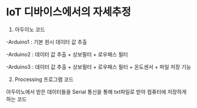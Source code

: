 # IoT 디바이스에서의 자세추정

1. 아두이노 코드

-Arduino1 : 기본 원시 데이터 값 추출

-Arduino2 : 데이터 값 추출 + 상보필터 + 로우패스 필터

-Arduino3 : 데이터 값 추출 + 상보필터 + 로우패스 필터 + 온도센서 + 파일 저장 기능

2. Processing 프로그램 코드

아두이노에서 받은 데이터들을 Serial 통신을 통해 txt파일로 받아 컴퓨터에 저장하게 하는 코드
